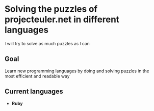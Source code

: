 Solving the puzzles of projecteuler.net in different languages
==============
I will try to solve as much puzzles as I can

Goal
--------------
Learn new programming languages by doing and solving puzzles in the most efficient and readable way

Current languages
--------------

- **Ruby**